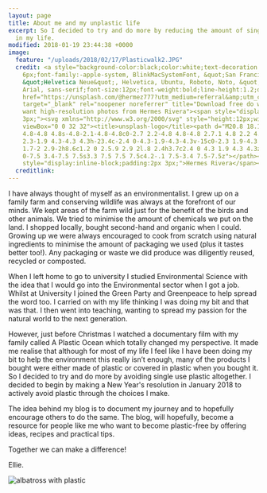 ```yaml
---
layout: page
title: About me and my unplastic life
excerpt: So I decided to try and do more by reducing the amount of single use plastic
  in my life.
modified: 2018-01-19 23:44:38 +0000
image:
  feature: "/uploads/2018/02/17/Plasticwalk2.JPG"
  credit: <a style="background-color:black;color:white;text-decoration:none;padding:4px
    6px;font-family:-apple-system, BlinkMacSystemFont, &quot;San Francisco&quot;,
    &quot;Helvetica Neue&quot;, Helvetica, Ubuntu, Roboto, Noto, &quot;Segoe UI&quot;,
    Arial, sans-serif;font-size:12px;font-weight:bold;line-height:1.2;display:inline-block;border-radius:3px;"
    href="https://unsplash.com/@hermez777?utm_medium=referral&amp;utm_campaign=photographer-credit&amp;utm_content=creditBadge"
    target="_blank" rel="noopener noreferrer" title="Download free do whatever you
    want high-resolution photos from Hermes Rivera"><span style="display:inline-block;padding:2px
    3px;"><svg xmlns="http://www.w3.org/2000/svg" style="height:12px;width:auto;position:relative;vertical-align:middle;top:-1px;fill:white;"
    viewBox="0 0 32 32"><title>unsplash-logo</title><path d="M20.8 18.1c0 2.7-2.2
    4.8-4.8 4.8s-4.8-2.1-4.8-4.8c0-2.7 2.2-4.8 4.8-4.8 2.7.1 4.8 2.2 4.8 4.8zm11.2-7.4v14.9c0
    2.3-1.9 4.3-4.3 4.3h-23.4c-2.4 0-4.3-1.9-4.3-4.3v-15c0-2.3 1.9-4.3 4.3-4.3h3.7l.8-2.3c.4-1.1
    1.7-2 2.9-2h8.6c1.2 0 2.5.9 2.9 2l.8 2.4h3.7c2.4 0 4.3 1.9 4.3 4.3zm-8.6 7.5c0-4.1-3.3-7.5-7.5-7.5-4.1
    0-7.5 3.4-7.5 7.5s3.3 7.5 7.5 7.5c4.2-.1 7.5-3.4 7.5-7.5z"></path></svg></span><span
    style="display:inline-block;padding:2px 3px;">Hermes Rivera</span></a>
  creditlink: 
---
```

I have always thought of myself as an environmentalist. I grew up on a family farm and conserving wildlife was always at the forefront of our minds. We kept areas of the farm wild just for the benefit of the birds and other animals. We tried to minimise the amount of chemicals we put on the land. I shopped locally, bought second-hand and organic when I could. Growing up we were always encouraged to cook from scratch using natural ingredients to minimise the amount of packaging we used (plus it tastes better too!).  Any packaging or waste we did produce was diligently reused, recycled or composted.

When I left home to go to university I studied Environmental Science with the idea that I would go into the Environmental sector when I got a job. Whilst at University I joined the Green Party and Greenpeace to help spread the word too. I carried on with my life thinking I was doing my bit and that was that. I then went into teaching, wanting to spread my passion for the natural world to the next generation.

However, just before Christmas I watched a documentary film with my family called A Plastic Ocean which totally changed my perspective. It made me realise that although for most of my life I feel like I have been doing my bit to help the environment this really isn’t enough, many of the products I bought were either made of plastic or covered in plastic when you bought it. So I decided to try and do more by avoiding single use plastic altogether. I decided to begin by making a New Year's resolution in January 2018 to actively avoid plastic through the choices I make.

The idea behind my blog is to document my journey and to hopefully encourage others to do the same.  The blog, will hopefully, become a resource for people like me who want to become plastic-free by offering ideas, recipes and practical tips.

Together we can make a difference!

Ellie.

![albatross with plastic](https://upload.wikimedia.org/wikipedia/commons/e/e0/Albatross_at_Midway_Atoll_Refuge_%288080507529%29.jpg)